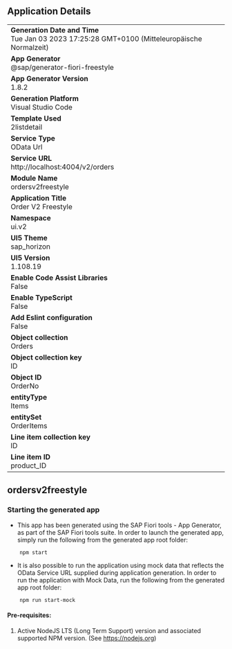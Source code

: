 ## Application Details
|               |
| ------------- |
|**Generation Date and Time**<br>Tue Jan 03 2023 17:25:28 GMT+0100 (Mitteleuropäische Normalzeit)|
|**App Generator**<br>@sap/generator-fiori-freestyle|
|**App Generator Version**<br>1.8.2|
|**Generation Platform**<br>Visual Studio Code|
|**Template Used**<br>2listdetail|
|**Service Type**<br>OData Url|
|**Service URL**<br>http://localhost:4004/v2/orders
|**Module Name**<br>ordersv2freestyle|
|**Application Title**<br>Order V2 Freestyle|
|**Namespace**<br>ui.v2|
|**UI5 Theme**<br>sap_horizon|
|**UI5 Version**<br>1.108.19|
|**Enable Code Assist Libraries**<br>False|
|**Enable TypeScript**<br>False|
|**Add Eslint configuration**<br>False|
|**Object collection**<br>Orders|
|**Object collection key**<br>ID|
|**Object ID**<br>OrderNo|
|**entityType**<br>Items|
|**entitySet**<br>OrderItems|
|**Line item collection key**<br>ID|
|**Line item ID**<br>product_ID|

## ordersv2freestyle



### Starting the generated app

-   This app has been generated using the SAP Fiori tools - App Generator, as part of the SAP Fiori tools suite.  In order to launch the generated app, simply run the following from the generated app root folder:

```
    npm start
```

- It is also possible to run the application using mock data that reflects the OData Service URL supplied during application generation.  In order to run the application with Mock Data, run the following from the generated app root folder:

```
    npm run start-mock
```

#### Pre-requisites:

1. Active NodeJS LTS (Long Term Support) version and associated supported NPM version.  (See https://nodejs.org)


